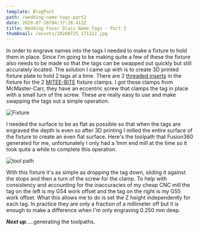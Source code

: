 ```yaml
---
template: BlogPost
path: /wedding-name-tags-part2
date: 2020-07-26T04:37:28.412Z
title: Wedding Favor Glass Name Tags - Part 2
thumbnail: /assets/20200725_171122.jpg
---
```

In order to engrave names into the tags I needed to make a fixture to hold them in place. Since I'm going to be making quite a few of these the fixture also needs to be made so that the tags can be swapped out quickly but still accurately located. The solution I came up with is to create 3D printed fixture plate to hold 2 tags at a time. There are 2 [threaded inserts](https://www.mcmaster.com/93365A130/) in the fixture for the 2 [MITEE-BITE](https://www.mcmaster.com/84865A31/) fixture clamps. I got these clamps from McMaster-Carr, they have an eccentric screw that clamps the tag in place with a small turn of the screw. These are really easy to use and make swapping the tags out a simple operation. 

![Fixture](/assets/20200725_170850.jpg "Fixture")

I needed the surface to be as flat as possible so that when the tags are engraved the depth is even so after 3D printing I milled the entire surface of the fixture to create an even flat surface. Here's the toolpath that Fusion360 generated for me, unfortunately I only had a 1mm end mill at the time so it took quite a while to complete this operation. 

![tool path](/assets/FacingOperation.JPG "Tool Path")

With this fixture it's as simple as dropping the tag down, sliding it against the stops and then a turn of the screw for the clamp. To help with consistency and accounting for the inaccuracies of my cheap CNC mill the tag on the left is my G54 work offset and the tag on the right is my G55 work offset. What this allows me to do is set the Z height independently for each tag. In practice they are only a fraction of a millimeter off but it is enough to make a difference when I'm only engraving 0.250 mm deep.

***Next up***.....generating the toolpaths.
